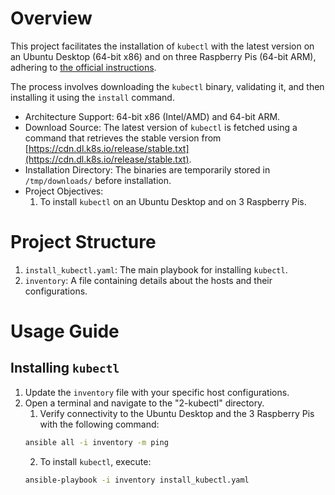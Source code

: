 # Overview
This project facilitates the installation of `kubectl` with the latest version on an Ubuntu Desktop (64-bit x86) and on three Raspberry Pis (64-bit ARM), adhering to [the official instructions](https://kubernetes.io/docs/tasks/tools/install-kubectl-linux/).

The process involves downloading the `kubectl` binary, validating it, and then installing it using the `install` command.

* Architecture Support: 64-bit x86 (Intel/AMD) and 64-bit ARM.
* Download Source: The latest version of `kubectl` is fetched using a command that retrieves the stable version from [https://cdn.dl.k8s.io/release/stable.txt](https://cdn.dl.k8s.io/release/stable.txt).
* Installation Directory: The binaries are temporarily stored in `/tmp/downloads/` before installation.
* Project Objectives:
  1. To install `kubectl` on an Ubuntu Desktop and on 3 Raspberry Pis.

# Project Structure
1. `install_kubectl.yaml`: The main playbook for installing `kubectl`.
2. `inventory`: A file containing details about the hosts and their configurations.

# Usage Guide
## Installing `kubectl`
1. Update the `inventory` file with your specific host configurations.
2. Open a terminal and navigate to the "2-kubectl" directory. 
   1. Verify connectivity to the Ubuntu Desktop and the 3 Raspberry Pis with the following command:
    ```bash
    ansible all -i inventory -m ping
    ```
   2. To install `kubectl`, execute:
    ```bash
    ansible-playbook -i inventory install_kubectl.yaml
    ```
    
